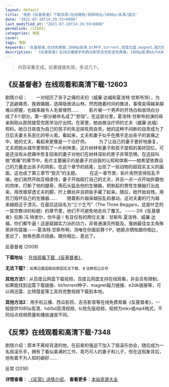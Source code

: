 ```yaml
---
layout: default
title: '电影《反基督者》下载资源/在线播放/视频地址/1080p/高清/蓝光'
date: "2021-07-10T14:39:55+0800"
last_modified_at: "2021-07-10T14:39:55+0800"
permalink: /12603/
categories: 电影
cover:
tags: 电影
keywords: '反基督者,在线免费看,1080p高清,bt种子,torrent,百度云盘,magnet,磁力链,迅雷下载资源'
description: '《反基督者》在线云播放手机西瓜影院吉吉影音免费看，1080p高清bd/hd未删减完整版和tc抢先枪版，mkv/mp4格式，附带bt/torrent种子、magnet/磁力链、百度云盘、网盘资源迅雷下载链接'
---
```


>内容采集生成，如果链接失效，多试几个。


## 《反基督者》在线观看和高清下载-12603

剧情介绍：　　一对经历了丧子之痛的夫妇（威廉·达福和夏洛特·甘斯布饰），为了逃避痛苦、挽救婚姻，选择隐居进山林。然而随着时间的推进，事情变得越来越难以把握，也越来越令人毛骨悚然…… 　　影片被一个男声的开场白和收场白分成了4个部分。第一部分被命名成了“悲恸”。在这部分里，夏洛特·甘斯布扮演的母亲刚刚从医院接受完医学治疗出院。在家里，她由做治疗师的丈夫（威廉·达福）照料。她日日夜夜为自己的孩子的失足摔死而自责。她的这种不间断的自责成为了日后夫妻关系恶化的导火索。看起来，丈夫和妻子似乎在携手走出丧子的哀痛之中，她的丈夫，看起来更像是一个治疗师。 　　为了让自己的妻子更好地康复，丈夫把她从城市里带到了一片树林里。这片树林有妻子和孩子度假的美好回忆。可是还没有从悲痛中恢复回来的妻子对他们在树林深处的房子非常恐惧。在这段叫做“疼痛”的章节中，影片主要展示的是妻子对自我的认知和体察——她希望依靠自己的力量走出丧子的阴影。在这个章节的结尾，出现了一些动物的超现实主义的画面，这也成了第三章节“毁灭”的主题。 　　在这一章节里，影片突然变得狂乱不堪。他们突然开始互相虐待，妻子开始殴打自己的丈夫，并且一点一点开始折磨他的肉体，打断了他的腿骨，用石头猛击他的生殖器，把勃起的男性生殖器打出血来，用改锥穿透丈夫的脚，拧上螺丝并且把扳手藏了起来。随后，她开始自残，用剪刀毁坏自己的生殖器…… 　　随着影片越来越狂乱和暴动，这对夫妻的行为越来越趋近于湮灭。在最后这段名为“三个乞丐”（The Three Beggars，这是叶芝的一首宗教诗的标题）的章节里，他们不可避免地走向了覆灭。 ----- D9《反基督者》拉斯.冯.特里尔，你牛逼！有且仅有的两位主演：甘斯布.夏洛特、威廉.达福，你们都牛逼！这是超越实力派的功力，非普通演员所能及。戛纳最佳女主角殊荣非你莫属-----夏洛特.甘斯布啊，汤唯在你面前算个P，她那点牺牲跟你相比，差远了，她角色那点扭曲，跟你相比，差远了。


反基督者 (2009)

**下载地址**： [在线观看下载 《反基督者》](https://www.btbtdy.me/btdy/dy6740.html) 


**无法下载?**：`如果迅雷因版权原因无法下载，关注微信公众号 `

**其他方法1**：从百度云网盘下载视频，百度云网盘支持在线观看，非会员有限制，如果能找到迅雷下载链接、bt/torrent种子、magnet磁力链接、e2dk链接等，可以用迅雷、比特彗星等工具将完整视频下载到本地。

**其他方法2**：用手机云播、西瓜影院、吉吉影音等在线免费观看《反基督者》，一般提供1080p高清、hd/bd高清视频、tc抢先版视频，视频为mkv或mp4格式，不同站点视频质量和播放速度不同。


## 《反常》在线观看和高清下载-7348

剧情介绍：原本不离经背道的他，在前辈的强迫下加入了摇滚乐协会，随后成为一名摇滚乐手，拥有了看似美满的工作，乖巧可人的妻子和儿子，但在这假象背后，他有着不为人知的癖好......


反常 (2016)

**详情查看**： [《反常》详情介绍](/movie/7348/)， **查看更多**：[本站资源大全](/movie/t/all/)

